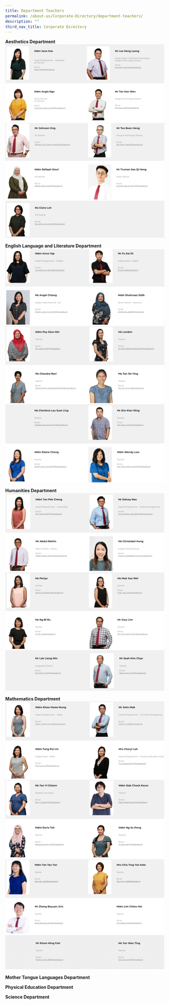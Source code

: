 ```yaml
---
title: Department Teachers
permalink: /about-us/Corporate-Directory/department-teachers/
description: ""
third_nav_title: Corporate Directory
---
```

**Aesthetics Department**
![](/images/1a_Aesthetics.png)
![](/images/1b_Aesthetics.png)
![](/images/1c_Aesthetics.png)

**English Language and Literature Department**
![](/images/2a_English%20Language%20and%20Literature.png)
![](/images/2b_English%20Language%20and%20Literature.png)![](/images/2c_English%20Language%20and%20Literature.png)

**Humanities Department**
![](/images/3a_Humanities.png)
![](/images/3b_Humanities.png)
![](/images/3c_Humanities.png)

**Mathematics Department**
![](/images/4a_Maths.png)
![](/images/4b_Maths.png)
![](/images/4c_Maths.png)
![](/images/4d_Maths.png)

**Mother Tongue Languages Department**


**Physical Education Department**

**Science Department**